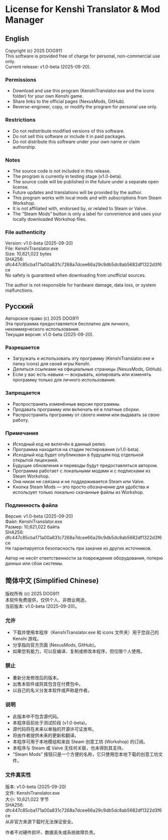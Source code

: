 # License for Kenshi Translator & Mod Manager

## English

Copyright (c) 2025 DOG911  
This software is provided free of charge for personal, non-commercial use only.  
Current release: v1.0-beta (2025-09-20).

### Permissions
- Download and use this program (KenshiTranslator.exe and the icons folder) for your own Kenshi game.
- Share links to the official pages (NexusMods, GitHub).
- Reverse-engineer, copy, or modify the program for personal use only.

### Restrictions
- Do not redistribute modified versions of this software.
- Do not sell this software or include it in paid packages.
- Do not distribute this software under your own name or claim authorship.

### Notes
- The source code is not included in this release.  
- The program is currently in testing stage (v1.0-beta).  
- The source code will be published in the future under a separate open license.  
- Future updates and translations will be provided by the author.  
- This program works with local mods and with subscriptions from Steam Workshop.  
- It is not affiliated with, endorsed by, or related to Steam or Valve.  
- The “Steam Mods” button is only a label for convenience and uses your locally downloaded Workshop files.  

### File authenticity
Version: v1.0-beta (2025-09-20)  
File: KenshiTranslator.exe  
Size: 10,621,022 bytes  
SHA256: dfc447c85cba171a00a831c7268a7dcee66a29c9db5dc8ab5682df1322d3f6ce  
No safety is guaranteed when downloading from unofficial sources.  

The author is not responsible for hardware damage, data loss, or system malfunctions.


## Русский

Авторское право (c) 2025 DOG911  
Эта программа предоставляется бесплатно для личного, некоммерческого использования.  
Текущая версия: v1.0-beta (2025-09-20).

### Разрешается
- Загружать и использовать эту программу (KenshiTranslator.exe и папку icons) для своей игры Kenshi.  
- Делиться ссылками на официальные страницы (NexusMods, GitHub).  
- Если у вас есть навыки — вскрывать, копировать или изменять программу только для личного использования.  

### Запрещается
- Распространять изменённые версии программы.  
- Продавать программу или включать её в платные сборки.  
- Распространять программу от своего имени или выдавать за свою работу.  

### Примечания
- Исходный код не включён в данный релиз.  
- Программа находится на стадии тестирования (v1.0-beta).  
- Исходный код будет опубликован в будущем под отдельной открытой лицензией.  
- Будущие обновления и переводы будут предоставляться автором.  
- Программа работает с локальными модами и с подписками из Steam Workshop.  
- Она никак не связана и не поддерживается Steam или Valve.  
- Кнопка Steam Mods — это просто обозначение для удобства и использует только локально скачанные файлы из Workshop.  

### Подлинность файла
Версия: v1.0-beta (2025-09-20)  
Файл: KenshiTranslator.exe  
Размер: 10,621,022 байта  
SHA256: dfc447c85cba171a00a831c7268a7dcee66a29c9db5dc8ab5682df1322d3f6ce  
Не гарантируется безопасность при закачке из других источников.  

Автор не несёт ответственности за повреждение оборудования, потерю данных или сбои системы.


## 简体中文 (Simplified Chinese)

版权所有 (c) 2025 DOG911  
本软件免费提供，仅供个人、非商业用途。  
当前版本: v1.0-beta (2025-09-20)。

### 允许
- 下载并使用本程序（KenshiTranslator.exe 和 icons 文件夹）用于您自己的 Kenshi 游戏。  
- 分享指向官方页面 (NexusMods, GitHub)。  
- 如果您有能力，可以反编译、复制或修改本程序，但仅限个人使用。  

### 禁止
- 重新分发修改后的版本。  
- 出售本软件或将其包含在付费包中。  
- 以自己的名义分发本软件或声称是作者。  

### 说明
- 此版本中不包含源代码。  
- 本程序目前处于测试阶段 (v1.0-beta)。  
- 源代码将在未来以单独的开源许可证发布。  
- 将由作者提供未来的更新和翻译。  
- 本程序可用于本地模组和来自 Steam 创意工坊 (Workshop) 的订阅。  
- 本程序与 Steam 或 Valve 无任何关联，也未得到其支持。  
- “Steam Mods” 按钮只是一个方便的名称，它只使用您本地下载的创意工坊文件。  

### 文件真实性
版本: v1.0-beta (2025-09-20)  
文件: KenshiTranslator.exe  
大小: 10,621,022 字节  
SHA256: dfc447c85cba171a00a831c7268a7dcee66a29c9db5dc8ab5682df1322d3f6ce  
从非官方来源下载时无法保证安全。  

作者不对硬件损坏、数据丢失或系统故障负责。
